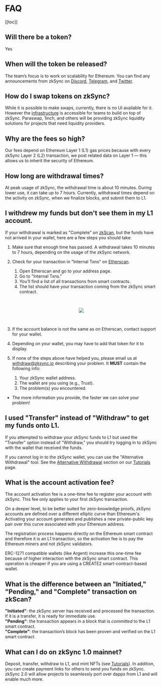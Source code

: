 # FAQ

[[toc]]


## Will there be a token?

Yes

## When will the token be released?

The team’s focus is to work on scalability for Ethereum. You can find any announcements from zkSync on [Discord](https://discord.com/invite/px2aR7w), [Telegram](https://t.me/zksync), and [Twitter](https://twitter.com/zksync). 

## How do I swap tokens on zkSync?

While it is possible to make swaps, currently, there is no UI available for it. However the [infrastructure](../dev/swaps.md#swaps-and-limit-orders) is accessible for teams to build on top of zkSync. Paraswap, 1inch, and others will be providing zkSync liquidity solutions for projects that need liquidity providers. 

## Why are the fees so high?

Our fees depend on Ethereum Layer 1 (L1) gas prices because with every zkSync Layer 2 (L2) transaction, we post related data on Layer 1 — this allows us to inherit the security of Ethereum.

## How long are withdrawal times?

At peak usage of zkSync, the withdrawal time is about 10 minutes. During lower use, it can take up to 7 hours. Currently, withdrawal times depend on the activity on zkSync, when we finalize blocks, and submit them to L1.

## I withdrew my funds but don't see them in my L1 account.

If your withdrawal is marked as "Complete" on [zkScan](https://zkscan.io/), but the funds have not arrived in your wallet, here are a few steps you should take:

1. Make sure that enough time has passed. A withdrawal takes 10 minutes to 7 hours, depending on the usage of the zkSync network.

2. Check for your transaction in "Internal Txns" on [Etherscan](https://etherscan.io/).

    1. Open Etherscan and go to your address page.
    2. Go to "Internal Txns."   
    3. You’ll find a list of all transactions from smart contracts.   
    4. The list should have your transaction coming from the zkSync smart contract. 
<br>
<p align="center">
<img src="https://raw.githubusercontent.com/matter-labs/zksync-docs/2021-09-update-v2/docs/images/int-txns.png">
</p>
<br>  

3. If the account balance is not the same as on Etherscan, contact support for your wallet. 

4. Depending on your wallet, you may have to add that token for it to display.

5. If none of the steps above have helped you, please email us at withdraw@zksync.io describing your problem. It **MUST** contain the following info:

	1. Your zkSync wallet address.
	2. The wallet are you using (e.g., Trust).
	3. The problem(s) you encountered.
- The more information you provide, the faster we can solve your problem!
	

## I used "Transfer" instead of "Withdraw" to get my funds onto L1.

If you attempted to withdraw your zkSync funds to L1 but used the "Transfer" option instead of "Withdraw," you should try logging in to zkSync with the wallet that received the funds. 

If you cannot log in to the zkSync wallet, you can use the "Alternative Withdrawal" tool. See the [Alternative Withdrawal](./tutorials.md#alternative-withdrawal) section on our [Tutorials](./tutorials.md) page.

<!-- 1. Enter your address on [zkScan](https://zkscan.io/).
2. Check your account for the following information:
- 1. The account is at least 24 hours old.
- 2. The account has never been activated (i.e., nonce is zero).
<br>
<p align="center">
<img src="https://raw.githubusercontent.com/matter-labs/zksync-docs/2021-09-update-v2/docs/images/nonce.png">
</p>
<br>

If your account meets the requirements for using the "Alternative Withdrawal" tool, you can follow the steps below to proceed.

1. Go to [Alternative Withdrawal](https://withdraw.zksync.io/).
- *You can also access the “Alternative Withdrawal” tool on the [zkSync.io](http://zksync.io/) webpage under "zkTools.”*
2. Enter the zkSync address that you want the funds moved to Ethereum L1. 
3. Select the token you want to be withdrawn.
4. Choose your method of paying the fee.
5. Complete the fee payment process on your wallet.
6. The funds should be in your designated wallet from step 4 within 24 hours and can be see under "Internal Txns" on [Etherscan](https://etherscan.io/).
- If you do not see your funds within 24 hours, please email us at withdraw@zksync.io with the following information:
  - 1. Your zkSync address from step 4.
  - 2. The amount and token.
  - 3. The Ethereum Transaction Hash from Etherscan from step 6.
 
-->
## What is the account activation fee?

The account activation fee is a one-time fee to register your account with zkSync. This fee only applies to your first zkSync transaction.

On a deeper level, to be better suited for zero-knowledge proofs, zkSync accounts are defined over a different elliptic curve than Ethereum's. Activating your account generates and publishes a new private-public key pair over this curve associated with your Ethereum address. 

The registration process happens directly on the Ethereum smart contract and therefore it is an L1 transaction, so the activation fee is to pay the Ethereum miners and not zkSync validators.

ERC-1271 compatible wallets (like Argent) increase this one-time fee because of higher interaction with the zkSync smart contract. This operation is cheaper if you are using a CREATE2 smart-contract-based wallet.

## What is the difference between an "Initiated," "Pending," and "Complete" transaction on zkScan? 

**"Initiated"**: the zkSync server has received and processed the transaction. If it is a transfer, it is ready for immediate use.</br>
**"Pending"**: the transaction appears in a block that is *committed* to the L1 smart contract.</br> 
**"Complete"**: the transaction’s block has been proven and verified on the L1 smart contract.

## What can I do on zkSync 1.0 mainnet? 
Deposit, transfer, withdraw to L1, and mint NFTs (see [Tutorials](./tutorials.md)). In addition, you can create payment links for others to send you funds on zkSync. zkSync 2.0 will allow projects to seamlessly port over dapps from L1 and will enable much more. 
